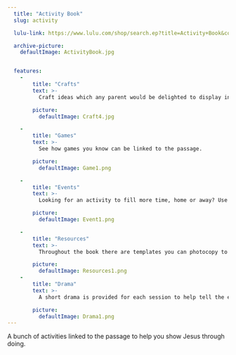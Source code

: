 ```yaml
---
  title: "Activity Book"
  slug: activity

  lulu-link: https://www.lulu.com/shop/search.ep?title=Activity+Book&contributorId=1594706

  archive-picture:
    defaultImage: ActivityBook.jpg


  features:
    -
        title: "Crafts"
        text: >-
          Craft ideas which any parent would be delighted to display in their home. Each craft comes with options to make them cheaper, simpler, or better.

        picture:
          defaultImage: Craft4.jpg

    -
        title: "Games"
        text: >-
          See how games you know can be linked to the passage.

        picture:
          defaultImage: Game1.png

    -
        title: "Events"
        text: >-
          Looking for an activity to fill more time, home or away? Use an event idea that links to the passage.

        picture:
          defaultImage: Event1.png

    -
        title: "Resources"
        text: >-
          Throughout the book there are templates you can photocopy to make preparing the activities faster.

        picture:
          defaultImage: Resources1.png
    -
        title: "Drama"
        text: >-
          A short drama is provided for each session to help tell the events of the story in a funny way.

        picture:
          defaultImage: Drama1.png
---
```

A bunch of activities linked to the passage to help you show Jesus through doing.<!--more-->
